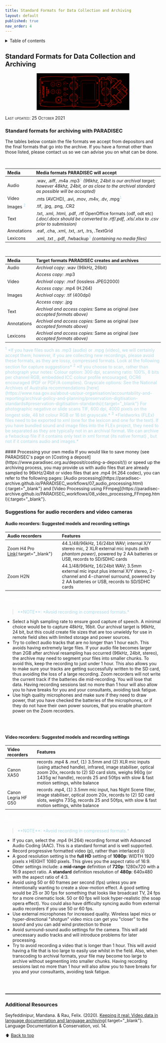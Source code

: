 ```yaml
---
title: Standard Formats for Data Collection and Archiving
layout: default
published: true
nav_order: 4
---
```


<details closed markdown="block">
  <summary>
    Table of contents
  </summary>
  {: .text-delta }
1. TOC
{:toc}
</details>

<style>
H5{color:White !important;}
</style>

<style>
H6{color:White !important;}
</style>

## Standard Formats for Data Collection and Archiving


<p align="center">
  <img width="300" src="images/rainbow-zoom.gif">
</p>

<span style="font-variant:small-caps;">Last updated: 25 October 2021</span>

### Standard formats for archiving with PARADISEC
The tables below contain the file formats we accept from depositors and the final formats that go into the archive. If you have a format other than those listed, please contact us so we can advise you on what can be done.


<br>

| Media  |  Media formats PARADISEC will accept   | 
| :---   | :---                                        | 
| Audio  |  .wav, .aiff, .m4a .mp3<span style="color:LightBlue"><sup>1</sup></span> *(96khz, 24bit is our archival target; however 48khz, 24bit, or as close to the archival standard as possible will be accepted)* |
| Video  |  .mts (AVCHD), .avi, .mov, .m4v, .dv, .mpg<span style="color:LightBlue"><sup>1</sup></span> |
| Images <span style="color:LightBlue"><sup>2</sup></span>| .tif, .jpg, .png, .CR2                      |
| Text   | .txt, .xml, .html, .pdf, .rtf OpenOffice formats (odf, odt etc) *(.doc/.docx should be converted to .rtf/.pdf, .xls/.xlsx to .csv prior to submission)*|
| Annotations | .eaf, .cha, .xml, .txt, .srt, .trs, .TextGrid|
| Lexicons |  .xml, .txt , .pdf, .fwbackup<span style="color:LightBlue"><sup>3</sup></span> *(containing no media files)*|

<br>

| Media  |  Target formats PARADISEC creates and archives| 
| :---   | :---                                       | 
| Audio  |  *Archival copy:* .wav (96kHz, 26bit)    |
|        |  *Access copy:* .mp3 
| Video  |  *Archival copy:* .mxf (lossless JPEG2000)|
|        |  *Access copy:* .mp4 (H.264)             |
| Images |  *Archival copy:* .tif (400dpi)          |
|        |  *Access copy:* .jpg                     |
| Text   |  *Archival and access copies:* Same as original *(see accepted formats above)*|
| Annotations | *Archival and access copies:* Same as original *(see accepted formats above)*|
| Lexicons | *Archival and access copies:* Same as original *(see accepted formats above)*|

<span style="color:LightBlue">
<sup>1</sup> *If you have files such as .mp3 (audio) or .mpg (video), we will certainly accept them; however, if you are collecting new recordings, please avoid these formats, as they are lossy, compressed formats. Look at the following section for capture suggestions*
</span>

<span style="color:LightBlue">
<sup>2</sup> *If you choose to scan, rather than photograph your notes: Colour option: 300 dpi, scanning ratio: 100%, 8 bits per channel RGB, embedded ICC colour profile encouraged, OCR6 encouraged (PDF or PDF/A complies). Grayscale options: See the National Archives of Australia recommendations [here](https://www.naa.gov.au/about-us/our-organisation/accountability-and-reporting/archival-policy-and-planning/preservation-digitisation-standards#preservation-digitisation-standards){:target="_blank"}
For photographic negative or slide scans TIF, 600 dpi, 4000 pixels on the longest side, 48 bit colour RGB or 16 bit grayscale.*
</span>

<span style="color:LightBlue">
<sup>3</sup> *Fieldworks (FLEx) files need to be exported to xml (one for the lexicon and one for the text). If you have bundled sound and image files into the FLEx project, they need to be separated as they are typically not in an archival format. We can archive a fwbackup file if it contains only text in xml format (its native format) , but not if it contains audio and images.*
</span>


<br>
<br>
#### Processing your own media
If you would like to save money (see PARADISEC's page on [Costing a deposit](https://www.paradisec.org.au/deposit/costing-a-deposit/)) or speed up the archiving process, you may provide us with audio files that are already sampled to 96kHz/24bit or video files that are .mp4 (H.264 codec), you can refer to the following pages: [Audio processing](https://paradisec-archive.github.io/PARADISEC_workflows/07_audio_processing.html){:target="_blank"} and [Video Processing using FFmpeg](https://paradisec-archive.github.io/PARADISEC_workflows/08_video_processing_FFmpeg.html){:target="_blank"}.

<br>

### Suggestions for audio recorders and video cameras

#### Audio recorders: Suggested models and recording settings

| Audio recorders | Features             |
| :---              | :---              |
| Zoom H4 Pro [Link](https://zoomcorp.com/en/jp/handy-recorders/handheld-recorders/h4n-pro/){:target="_blank"}       | 44.1/48/96kHz, 16/24bit WAV; internal X/Y stereo mic, 2 XLR external mic inputs *(with phantom power)*, powered by 2 AA batteries or USB, records to SD/SDHC cards |
| Zoom H2N       | 44.1/48/96kHz, 16/24bit WAV; 3.5mm external mic input plus internal X/Y stereo, 2-channel and 4-channel surround, powered by 2 AA batteries or USB, records to SD/SDHC cards| 

##### Suggested audio settings

><span style="color:LightBlue">
> **NOTE**: *Avoid recording in compressed formats.*
></span>

* Select a high sampling rate to ensure good capture of speech. A minimal choice would be to capture 48kHz, 16bit. Our archival target is 96kHz, 24 bit, but this could create file sizes that are too unwieldy for use in remote field sites with limited storage and power sources.
* Try to collect audio tracks that are no longer than 1 hour each. This avoids having extremely large files. If your audio file becomes larger than 2GB after archival resampling has occurred (96kHz, 24bit, stereo), the archive may need to segment your files into smaller chunks. To avoid this, keep the recording to just under 1 hour. This also allows you to make sure your tracks are getting successfully written to the SD card, thus avoiding the loss of a large recording. Zoom recorders will not write the current track if the batteries die mid-recording. You will lose that data. Having recording sessions last no more than 1 hour will also allow you to have breaks for you and your consultants, avoiding task fatigue.
* Use high quality microphones and make sure if they need to draw power, that you have checked the batteries of the microphones, or if they do not have their own power sources, that you enable phantom power on the Zoom recorders.
<br>
<br>

#### Video recorders: Suggested models and recording settings

| Video recorders      | Features            |
| :---                 | :---                |
| Canon XA50           | records .mp4 & .mxf, (1) 3.5mm and (2) XLR mic inputs (using attached handle), infrared, image stabiliser, optical zoom 20x, records to (2) SD card slots, weighs 960g (or 1435g w/ handle), records 25 and 50fps with slow & fast motion settings, white balance |
| Canon Legria HF G50  |  records .mp4, (1) 3.5mm mic input, has Night Scene filter, image stabiliser, optical zoom 20x, records to (2) SD card slots, weighs 735g, records 25 and 50fps, with slow & fast motion settings, white balance |

##### Suggested video settings

><span style="color:LightBlue">
> **NOTE**: *Avoid recording in compressed formats.*
></span>

* If you can, select the .mp4 (H.264) recording format with Advanced Audio Coding (AAC). This is a standard format and is well supported.
* Record progressive formatted video (p), rather than interlaced (i)
* A good resolution setting is the **full HD** setting of **1080p**: WIDTH 1920 pixels x HEIGHT 1080 pixels. This gives you the aspect ratio of 16:9. Other settings include: a **mid-range** definition of **720p**: 1280x720 with a 16:9 aspect ratio.  A **standard** definition resolution of **480p**: 640x480 with the aspect ratio of 4:3. 
* Avoid using 50 or 60 frames per second (fps) unless you are intentionally wanting to create a slow-motion effect. A good setting would be 25 or 30 fps for something that looks like broadcast TV, 24 fps for a more cinematic look. 50 or 60 fps will look hyper-realistic (the soap opera effect). You could also have difficulty syncing audio from external audio recorders if you use 50 or 60 fps.
* Use external microphones for increased quality. Wireless lapel mics or hyper-directional "shotgun" video mics can get you "closer" to the sound and you can add wind protection to those
* Avoid surround-sound audio settings for the camera. This will add unecessary audio tracks and will introduce problems for later processing.
* Try to avoid recording a video that is longer than 1 hour. This will avoid having a file that is too large to easily use whilst in the field. Also, when transcoding to archival formats, your file may become too large to archive without segmenting into smaller chunks. Having recording sessions last no more than 1 hour will also allow you to have breaks for you and your consultants, avoiding task fatigue.
<br>
<br>
<hr style="border:1px solid grey">

### Additional Resources

Seyfeddinipur, Mandana. & Rau, Felix. (2020). [Keeping it real: Video data in language documentation and language archiving](http://hdl.handle.net/10125/24965){:target="_blank"}. Language Documentation & Conservation, vol. 14.


⬆️ [Back to top](#)
